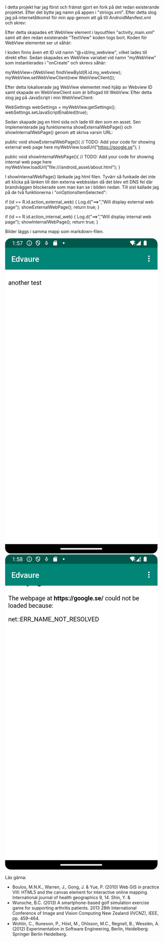 I detta projekt har jag först och främst gjort en fork på det redan existerande projektet. Efter
det bytte jag namn på appen i "strings.xml". Efter detta slog jag på internetåtkomst för min app
genom att gå till AndroidManifest.xml och skrev:

<uses-permission android:name="android.permission.INTERNET"/>

Efter detta skapades ett WebView element i layoutfilen "activity_main.xml" samt att den redan
existerande "TextView" koden togs bort. Koden för WebView elementet ser ut såhär:

<WebView
android:id="@+id/my_webview"
android:layout_width="match_parent"
android:layout_height="match_parent" />

I koden finns även ett ID vid namn "@+id/my_webview", vilket lades till direkt efter. Sedan skapades
en WebView variabel vid namn "myWebView" som instantierades i "onCreate" och skrevs såhär:

myWebView=(WebView) findViewById(R.id.my_webview);
myWebView.setWebViewClient(new WebViewClient());

Efter detta lokaliserade jag WebView elementet med hjälp av Webview ID samt skapade en WebViewClient
som är bifogad till WebView. Efter detta slog jag på JavaScript i min WebViewClient:

WebSettings webSettings = myWebView.getSettings();
webSettings.setJavaScriptEnabled(true);

Sedan skapade jag en html sida och lade till den som en asset. Sen implementerade jag funktionerna
showExternalWebPage() och showInternalWebPage() genom att skriva varsin URL:

public void showExternalWebPage(){
    // TODO: Add your code for showing external web page here
    myWebView.loadUrl("https://google.se");
}

public void showInternalWebPage(){
    // TODO: Add your code for showing internal web page here
    myWebView.loadUrl("file:///android_asset/about.html");
}

I showInternalWebPage() länkade jag html filen. Tyvärr så funkade det inte att klicka på länken till
den externa webbsidan då det blev ett DNS fel där brandväggen blockerade som man kan se i bilden
nedan. Till sist kallade jag på de två funktionerna i "onOptionsItemSelected":

if (id == R.id.action_external_web) {
    Log.d("==>","Will display external web page");
    showExternalWebPage();
    return true;
}

if (id == R.id.action_internal_web) {
    Log.d("==>","Will display internal web page");
    showInternalWebPage();
    return true;
}



Bilder läggs i samma mapp som markdown-filen.

![img.png](img.png)![img_1.png](img_1.png)

Läs gärna:

- Boulos, M.N.K., Warren, J., Gong, J. & Yue, P. (2010) Web GIS in practice VIII: HTML5 and the canvas element for interactive online mapping. International journal of health geographics 9, 14. Shin, Y. &
- Wunsche, B.C. (2013) A smartphone-based golf simulation exercise game for supporting arthritis patients. 2013 28th International Conference of Image and Vision Computing New Zealand (IVCNZ), IEEE, pp. 459–464.
- Wohlin, C., Runeson, P., Höst, M., Ohlsson, M.C., Regnell, B., Wesslén, A. (2012) Experimentation in Software Engineering, Berlin, Heidelberg: Springer Berlin Heidelberg.
